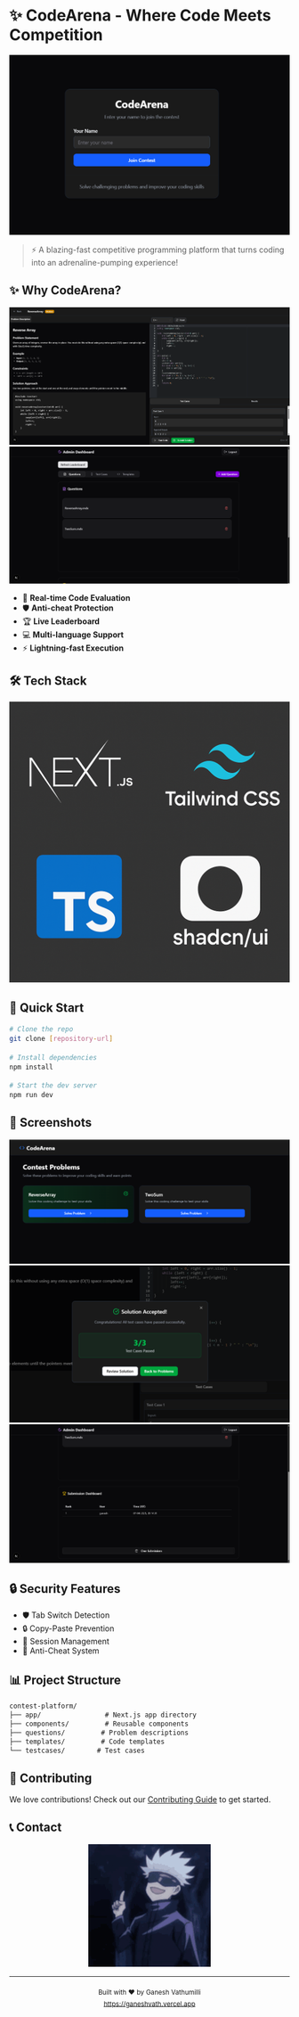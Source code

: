 # ✨ CodeArena - Where Code Meets Competition

<div align="center">
  <img src="./public/images/hero.png" alt="CodeArena Demo" />
</div>

> ⚡ A blazing-fast competitive programming platform that turns coding into an adrenaline-pumping experience!

## ✨ Why CodeArena?

<div align="center">
  <img src="./public/images/problem-solving.png" alt="Problem Solving Interface" />
  <img src="./public/images/admin-dashboard.png" alt="Admin Dashboard" />
</div>

- 🎯 **Real-time Code Evaluation**
- 🛡️ **Anti-cheat Protection**
- 🏆 **Live Leaderboard**
- 💻 **Multi-language Support**
- ⚡ **Lightning-fast Execution**

## 🛠️ Tech Stack

<div align="center">
  <img src="./public/images/tech-stack.png" alt="Tech Stack" />
</div>

## 🚀 Quick Start

```bash
# Clone the repo
git clone [repository-url]

# Install dependencies
npm install

# Start the dev server
npm run dev
```

## 📱 Screenshots

<div align="center">
  <img src="./public/images/contest-page.png" alt="Contest Page" />
  <img src="./public/images/problem-page.png" alt="Problem Page" />
  <img src="./public/images/leaderboard.png" alt="Leaderboard" />
</div>

## 🔒 Security Features

- 🛡️ Tab Switch Detection
- 🔒 Copy-Paste Prevention
- 🔐 Session Management
- 🚫 Anti-Cheat System

## 📊 Project Structure

```
contest-platform/
├── app/                # Next.js app directory
├── components/         # Reusable components
├── questions/         # Problem descriptions
├── templates/         # Code templates
└── testcases/        # Test cases
```

## 🤝 Contributing

We love contributions! Check out our [Contributing Guide](CONTRIBUTING.md) to get started.

## 📞 Contact

<div align="center">
  <a href="https://ganeshvath.vercel.app">
    <img src="./public/images/portfolio-button.gif" alt="Portfolio" />
  </a>
</div>

---

<div align="center">
  <sub>Built with ❤️ by Ganesh Vathumilli</sub>
  <br />
  <sub><a href="https://ganeshvath.vercel.app">https://ganeshvath.vercel.app</a></sub>
</div>

